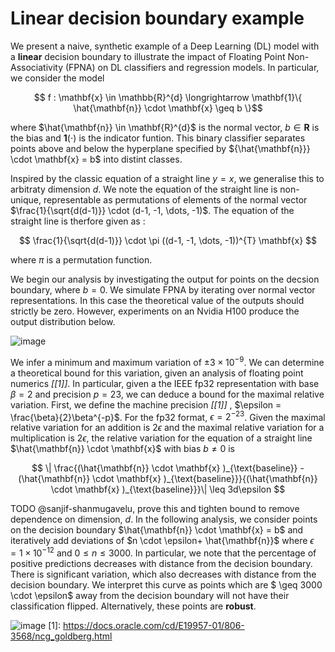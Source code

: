 # Linear decision boundary example

We present a naive, synthetic example of a Deep Learning (DL) model with a **linear** decision boundary to illustrate the impact of Floating Point Non-Associativity (FPNA) on DL classifiers and regression models. In particular, we consider the model

$$ f : \mathbf{x} \in \mathbb{R}^{d} \longrightarrow \mathbf{1}\{ \hat{\mathbf{n}} \cdot \mathbf{x} \geq b \}$$

where $\hat{\mathbf{n}} \in \mathbf{R}^{d}$ is the normal vector, $b \in \mathbf{R}$ is the bias and $\mathbf{1}(\cdot)$ is the indicator funtion. This binary classifier separates points above and below the hyperplane specified by ${\hat{\mathbf{n}}} \cdot \mathbf{x} = b$ into distint classes. 

Inspired by the classic equation of a straight line $y=x$, we generalise this to arbitraty dimension $d$. We note the equation of the straight line is non-unique, representable as permutations of elements of the normal vector $\frac{1}{\sqrt{d(d-1)}} \cdot (d-1, -1, \dots, -1)$. The equation of the straight line is therfore given as :

$$ \frac{1}{\sqrt{d(d-1)}} \cdot \pi ((d-1, -1, \dots, -1))^{T} \mathbf{x} $$

where $\pi$ is a permutation function.

We begin our analysis by investigating the output for points on the decsion boundary, where $b=0$. We simulate FPNA by iterating over normal vector representations. In this case the theoretical value of the outputs should strictly be zero. However, experiments on an Nvidia H100 produce the output distribution below.

![image](/fpna-robustness/codes/histogram.png)

We infer a minimum and maximum variation of $\pm 3 \times 10^{-9}$. We can determine a theoretical bound for this variation, given an analysis of floating point numerics <cite>[[1]]</cite>. In particular, given a the IEEE fp32 representation with base $\beta=2$ and precision $p=23$, we can deduce a bound for the maximal relative variation. First, we define the machine precision <cite>[[1]]</cite> , $\epsilon = \frac{\beta}{2}\beta^{-p}$. For the fp32 format, $\epsilon = 2^{-23}$. Given the maximal relative variation for an addition is $2 \epsilon$ and the maximal relative variation for a multiplication is $2 \epsilon$, the relative variation for the equation of a straight line $\hat{\mathbf{n}} \cdot \mathbf{x}$ with bias $b \neq 0$ is 

$$ \| \frac{(\hat{\mathbf{n}} \cdot \mathbf{x} )_{\text{baseline}} - (\hat{\mathbf{n}} \cdot \mathbf{x} )_{\text{baseline}}}{(\hat{\mathbf{n}} \cdot \mathbf{x} )_{\text{baseline}}}\| \leq 3d\epsilon $$ 

TODO @sanjif-shanmugavelu, prove this and tighten bound to remove dependence on dimension, $d$. In the following analysis, we consider points on the decision boundary $\hat{\mathbf{n}} \cdot \mathbf{x} = b$ and iteratively add deviations of $n \cdot \epsilon+ \hat{\mathbf{n}}$ where $\epsilon = 1 \times {10}^{-12}$ and $0 \leq n \leq 3000$. In particular, we note that the percentage of positive predictions decreases with distance from the decision boundary. There is significant variation, which also decreases with distance from the decision boundary. We interpret this curve as points which are $ \geq 3000 \cdot \epsilon$ away from the decision boundary will not have their classification flipped. Alternatively, these points are **robust**.

![image](/fpna-robustness/codes/adversarial_attack.png)
[1]: https://docs.oracle.com/cd/E19957-01/806-3568/ncg_goldberg.html